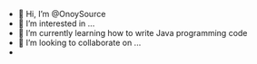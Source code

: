 - 👋 Hi, I’m @OnoySource
- 👀 I’m interested in ...
- 🌱 I’m currently learning how to write Java programming code
- 💞️ I’m looking to collaborate on ...
-
<!---
OnoySource/OnoySource is a ✨ special ✨ repository because its `README.md` (this file) appears on your GitHub profile.
You can click the Preview link to take a look at your changes.
--->
